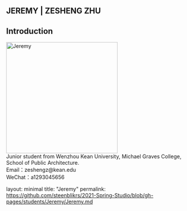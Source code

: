 ## JEREMY | ZESHENG ZHU


## Introduction
<img alt="Jeremy" src="https://github.com/steenblikrs/2021-Spring-Studio/blob/gh-pages/students/Jeremy/af5db22314ccc5d2a2b96e0d3f5ba35.jpg?raw=true" width="300">
<br>
Junior student from Wenzhou Kean University, Michael Graves College, School of Public Architecture.
<br>
Email：zeshengz@kean.edu
<br>
WeChat：a1293045656
<br>


layout: minimal 
title: "Jeremy" 
permalink: https://github.com/steenblikrs/2021-Spring-Studio/blob/gh-pages/students/Jeremy/Jeremy.md


